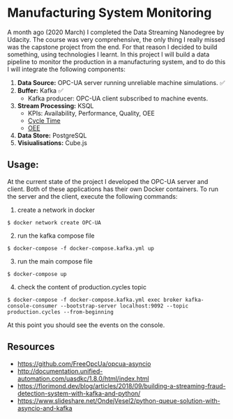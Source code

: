 # Manufacturing System Monitoring

A month ago (2020 March) I completed the Data Streaming Nanodegree by Udacity. The course was very comprehensive, the only thing I really missed was the capstone project from the end. For that reason I decided to build something, using technologies I learnt. In this project I will build a data pipeline to monitor the production in a manufacturing system, and to do this I will integrate the following components:

1. **Data Source:** OPC-UA server running unreliable machine simulations. ✅
2. **Buffer:** Kafka ✅
    - Kafka producer: OPC-UA client subscribed to machine events.
3. **Stream Processing:** KSQL
    - KPIs: Availability, Performance, Quality, OEE
    - [Cycle Time](https://observablehq.com/@troymagennis)
    - [OEE](https://www.oee.com/calculating-oee.html)
4. **Data Store:** PostgreSQL
5. **Visiualisations:** Cube.js

## Usage:

At the current state of the project I developed the OPC-UA server and client.
Both of these applications has their own Docker containers. To run the server and the client, execute the following commands:

1. create a network in docker
```
$ docker network create OPC-UA
```

2. run the kafka compose file
```
$ docker-compose -f docker-compose.kafka.yml up
```

3.  run the main compose file
```
$ docker-compose up
```

4. check the content of production.cycles topic
```
$ docker-compose -f docker-compose.kafka.yml exec broker kafka-console-consumer --bootstrap-server localhost:9092 --topic production.cycles --from-beginning
```

At this point you should see the events on the console.

## Resources

- https://github.com/FreeOpcUa/opcua-asyncio
- http://documentation.unified-automation.com/uasdkc/1.8.0/html/index.html
- https://florimond.dev/blog/articles/2018/09/building-a-streaming-fraud-detection-system-with-kafka-and-python/
- https://www.slideshare.net/OndejVesel2/python-queue-solution-with-asyncio-and-kafka
